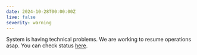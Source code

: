 ```yaml
---
date: 2024-10-28T00:00:00Z
live: false
severity: warning
---
```


System is having technical problems. We are working to resume operations asap. You can check status [here](https://status.ecmwf.int/).

